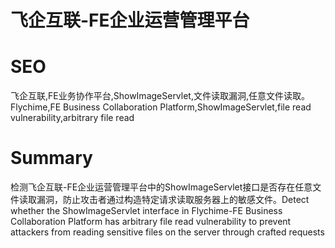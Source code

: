 # 飞企互联-FE企业运营管理平台
# SEO
飞企互联,FE业务协作平台,ShowImageServlet,文件读取漏洞,任意文件读取。Flychime,FE Business Collaboration Platform,ShowImageServlet,file read vulnerability,arbitrary file read
# Summary
检测飞企互联-FE企业运营管理平台中的ShowImageServlet接口是否存在任意文件读取漏洞，防止攻击者通过构造特定请求读取服务器上的敏感文件。Detect whether the ShowImageServlet interface in Flychime-FE Business Collaboration Platform has arbitrary file read vulnerability to prevent attackers from reading sensitive files on the server through crafted requests
